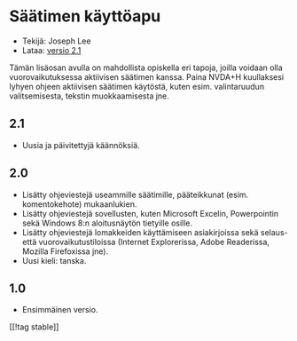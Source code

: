 # Säätimen käyttöapu #

* Tekijä: Joseph Lee
* Lataa: [versio 2.1][1]

Tämän lisäosan avulla on mahdollista opiskella eri tapoja, joilla voidaan
olla vuorovaikutuksessa aktiivisen säätimen kanssa.  Paina NVDA+H
kuullaksesi lyhyen ohjeen aktiivisen säätimen käytöstä, kuten
esim. valintaruudun valitsemisesta, tekstin muokkaamisesta jne.

## 2.1 ##

* Uusia ja päivitettyjä käännöksiä.


## 2.0 ##

* Lisätty ohjeviestejä useammille säätimille, pääteikkunat
  (esim. komentokehote) mukaanlukien.
* Lisätty ohjeviestejä sovellusten, kuten Microsoft Excelin, Powerpointin
  sekä Windows 8:n aloitusnäytön tietyille osille.
* Lisätty ohjeviestejä lomakkeiden käyttämiseen asiakirjoissa sekä selaus-
  että vuorovaikutustiloissa (Internet Explorerissa, Adobe Readerissa,
  Mozilla Firefoxissa jne).
* Uusi kieli: tanska.


## 1.0 ##

* Ensimmäinen versio.

[[!tag stable]]

[1]: http://addons.nvda-project.org/files/get.php?file=cua
